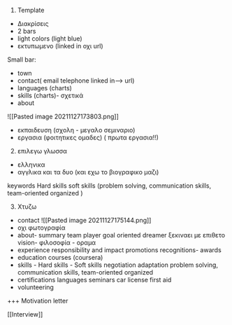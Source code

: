 1. Template
- Διακρίσεις
- 2 bars 
- light colors (light blue)
- εκτυπωμενο (linked in οχι url)


Small bar:
- town
- contact( email telephone linked in--> url)
- languages (charts)
- skills (charts)- σχετικά 
- about

![[Pasted image 20211127173803.png]]

- εκπαιδευση (σχολη - μεγαλο σεμιναριο)
- εργασια (φοιτητικες ομαδες) ( πρωτα εργασια!!)

2. επιλεγω γλωσσα
- ελληνικα
- αγγλικα
και τα δυο (και εχω το βιογραφικο μαζι)

keywords
Hard skills
soft skills (problem solving, 
				communication skills,
				team-oriented
				organized )
				
3. Χτυζω
- contact
![[Pasted image 20211127175144.png]]
- οχι φωτογραφία
- about- summary
			team player
			goal oriented
			dreamer
			ξεκιναει με επιθετο
			vision- φιλοσοφία - οραμα
- experience 
			responsibility and impact
			promotions
			recognitions- awards
- education
			courses (coursera)
- skills
			- Hard skills
			- Soft skills
				negotiation
				adaptation
				problem solving, 
				communication skills,
				team-oriented
				organized 
- certifications
				languages
				seminars
				car license
				first aid
- volunteering

+++ Motivation letter

[[Interview]]
				